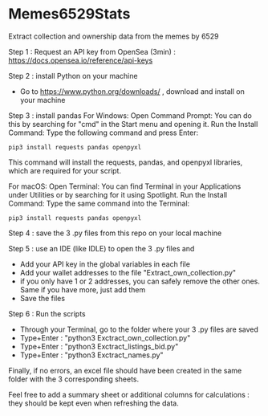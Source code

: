 # Memes6529Stats
Extract collection and ownership data from the memes by 6529

Step 1 : Request an API key from OpenSea (3min) : https://docs.opensea.io/reference/api-keys

Step 2 : install Python on your machine
- Go to https://www.python.org/downloads/ , download and install on your machine

Step 3 : install pandas
For Windows:
Open Command Prompt: You can do this by searching for "cmd" in the Start menu and opening it.
Run the Install Command: Type the following command and press Enter:

    pip3 install requests pandas openpyxl

This command will install the requests, pandas, and openpyxl libraries, which are required for your script.

For macOS:
Open Terminal: You can find Terminal in your Applications under Utilities or by searching for it using Spotlight.
Run the Install Command: Type the same command into the Terminal:

    pip3 install requests pandas openpyxl

Step 4 : save the 3 .py files from this repo on your local machine

Step 5 : use an IDE (like IDLE) to open the 3 .py files and 
- Add your API key in the global variables in each file
- Add your wallet addresses to the file "Extract_own_collection.py"
-   if you only have 1 or 2 addresses, you can safely remove the other ones. Same if you have more, just add them
- Save the files

Step 6 : Run the scripts
- Through your Terminal, go to the folder where your 3 .py files are saved
- Type+Enter : "python3 Exctract_own_collection.py"
- Type+Enter : "python3 Exctract_listings_bid.py"
- Type+Enter : "python3 Exctract_names.py"

Finally, if no errors, an excel file should have been created in the same folder with the 3 corresponding sheets.

Feel free to add a summary sheet or additional columns for calculations : they should be kept even when refreshing the data.
